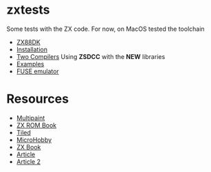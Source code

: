 # zxtests
Some tests with the ZX code. For now, on MacOS tested the toolchain

* [ZX88DK](https://github.com/z88dk/z88dk)
* [Installation](https://www.z88dk.org/wiki/doku.php?id=temp:front)
* [Two Compilers](https://www.z88dk.org/wiki/doku.php?id=temp:front#z88dk_supports_two_c_compilers) Using **ZSDCC** with the **NEW** libraries
* [Examples](https://github.com/z88dk/z88dk/tree/master/libsrc/_DEVELOPMENT/EXAMPLES)
* [FUSE emulator](https://sourceforge.net/projects/fuse-for-macosx/) 

# Resources
* [Multipaint](http://multipaint.kameli.net)
* [ZX ROM Book](http://www.primrosebank.net/computers/zxspectrum/docs/CompleteSpectrumROMDisassemblyThe.pdf)
* [Tiled](https://www.mapeditor.org)
* [MicroHobby](https://microhobby.speccy.cz)
* [ZX Book](https://computerarchive.org/files/comp/books/ZX%20spectrum/EasyProgrammingForTheZXSpectrum.pdf)
* [Article](https://chuntey.wordpress.com/2012/12/18/how-to-write-zx-spectrum-games-chapter-1/)
* [Article 2](https://retrocomputing.stackexchange.com/questions/3314/how-were-the-first-zx-spectrum-games-written)
